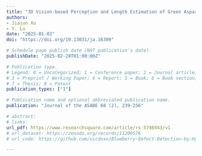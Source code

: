 ```yaml
---
title: "3D Vision-based Perception and Length Estimation of Green Asparagus for Selective Harvesting"
authors: 
- Jiajun Xu
- Y. Lu
date: "2025-01-03"
doi: "https://doi.org/10.13031/ja.16309"

# Schedule page publish date (NOT publication's date).
publishDate: "2025-02-28T01:00:00Z"

# Publication type.
# Legend: 0 = Uncategorized; 1 = Conference paper; 2 = Journal article;
# 3 = Preprint / Working Paper; 4 = Report; 5 = Book; 6 = Book section;
# 7 = Thesis; 8 = Patent
publication_types: ["1"]

# Publication name and optional abbreviated publication name.
publication: "Journal of the ASABE 68 (2), 239-256"

# abstract: 
# links:
url_pdf: https://www.researchsquare.com/article/rs-5746943/v1
# url_dataset: https://zenodo.org/records/11200576
# url_code: https://github.com/vicdxxx/Blueberry-Defect-Detection-by-Hyperspectral-Imaging

---
```

